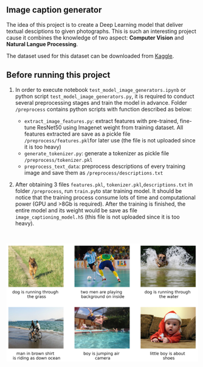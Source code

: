 ## Image caption generator 

The idea of this project is to create a Deep Learning model that deliver textual desciptions to given photographs. This is such an interesting project cause it combines the knowledge of two aspect: __Computer Vision__ and __Natural Langue Processing__. 

 The dataset used for this dataset can be downloaded from [Kaggle](https://www.kaggle.com/hsankesara/flickr-image-dataset).

## Before running this project

1. In order to execute notebook `test_model_image_generators.ipynb` or python script `test_model_image_generators.py`, it is required to conduct several preprocessing stages and train the model in advance. Folder `/preprocess` contains python scripts with function described as below:
    - `extract_image_features.py`: extract features with pre-trained, fine-tune ResNet50 using Imagenet weight from training dataset. All features extracted are save as a pickle file `/preprocess/features.pkl`for later use (the file is not uploaded since it is too heavy)
    - `generate_tokenizer.py`: generate a tokenizer as pickle file `/preprocess/tokenizer.pkl`
    - `preprocess_text_data`: preprocess descriptions of every training image and save them as `/preprocess/descriptions.txt`

1. After obtaining 3 files `features.pkl`, `tokenizer.pkl`,`descriptions.txt` in folder `/preprocess`, run `train.py`to star training model. It should be notice that the training process consume lots of time and computational power (GPU and >8Gb is required). After the training is finished, the entire model and its weight would be save as file `image_captioning_model.h5` (this file is not uploaded since it is too heavy).

<br><p align="center"><img src="./final_result.jpg" width=1024></p>
